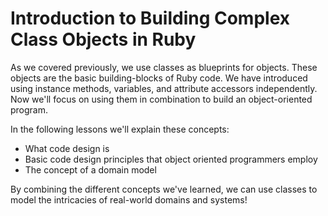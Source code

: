 # Introduction to Building Complex Class Objects in Ruby

As we covered previously, we use classes as blueprints for objects. These objects
are the basic building-blocks of Ruby code. We have introduced using instance methods,
variables, and attribute accessors independently. Now we'll focus on using them in
combination to build an object-oriented program.

In the following lessons we'll explain these concepts:

* What code design is
* Basic code design principles that object oriented programmers employ
* The concept of a domain model

By combining the different concepts we've learned, we can use classes to model the 
intricacies of real-world domains and systems!
